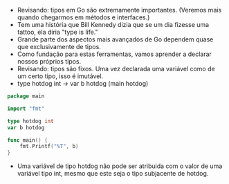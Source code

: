 - Revisando: tipos em Go são extremamente importantes. (Veremos mais quando chegarmos em métodos e interfaces.)
- Tem uma história que Bill Kennedy dizia que se um dia fizesse uma tattoo, ela diria "type is life."
- Grande parte dos aspectos mais avançados de Go dependem quase que exclusivamente de tipos.
- Como fundação para estas ferramentas, vamos aprender a declarar nossos próprios tipos.
- Revisando: tipos são fixos. Uma vez declarada uma variável como de um certo tipo, isso é imutável.
- type hotdog int → var b hotdog (main hotdog)
  
```go
package main

import "fmt"

type hotdog int
var b hotdog

func main() {
    fmt.Printf("%T", b)
}
```
  
- Uma variável de tipo hotdog não pode ser atribuida com o valor de uma variável tipo int, mesmo que este seja o tipo subjacente de hotdog. 